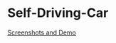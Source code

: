 # Self-Driving-Car

[Screenshots and Demo](https://drive.google.com/drive/folders/1gvwaiKlWBpJGmeR7N6NMdURDP6GNwHnP?usp=sharing)
